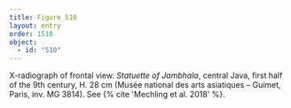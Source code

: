 ```yaml
---
title: Figure 510
layout: entry
order: 1510
object:
  - id: "510"
---
```


X-radiograph of frontal view. *Statuette of Jambhala*, central Java, first half of the 9th century, H. 28 cm (Musée national des arts asiatiques – Guimet, Paris, inv. MG 3814). See {% cite 'Mechling et al. 2018' %}.
